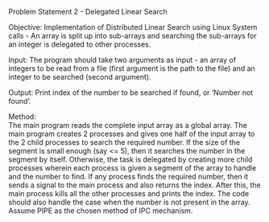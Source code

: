Problem Statement 2 - Delegated Linear Search  

Objective: Implementation of Distributed Linear Search using Linux System calls - An array is
split up into sub-arrays and searching the sub-arrays for an integer is delegated to other processes.  

Input: The program should take two arguments as input - an array of integers to be read from a
file (first argument is the path to the file) and an integer to be searched (second argument).  

Output: Print index of the number to be searched if found, or ‘Number not found’.  

Method:  
The main program reads the complete input array as a global array. The main program creates 2
processes and gives one half of the input array to the 2 child processes to search the required
number. If the size of the segment is small enough (say <= 5), then it searches the number in the
segment by itself. Otherwise, the task is delegated by creating more child processes wherein each
process is given a segment of the array to handle and the number to find.
If any process finds the required number, then it sends a signal to the main process and also returns
the index. After this, the main process kills all the other processes and prints the index. The code
should also handle the case when the number is not present in the array.
Assume PIPE as the chosen method of IPC mechanism. 
